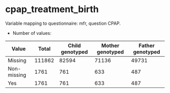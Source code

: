 # cpap_treatment_birth
Variable mapping to questionnaire: mfr, question CPAP.
- Number of values:

| Value | Total | Child genotyped | Mother genotyped | Father genotyped |
| ----- | ----- | --------------- | ---------------- | ---------------- |
| Missing | 111862 | 82594 | 71136 | 49731 |
| Non-missing | 1761 | 761 | 633 | 487 |
| Yes | 1761 | 761 | 633 |487 |



